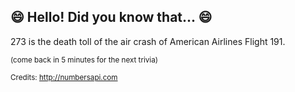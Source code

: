 ## 😄 Hello! Did you know that... 😄
273 is the death toll of the air crash of American Airlines Flight 191.

<sup>(come back in 5 minutes for the next trivia)</sup>


<sup>Credits: http://numbersapi.com</sup>
